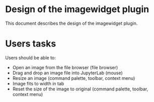 # Design of the imagewidget plugin

This document describes the design of the imagewidget plugin. 

# Users tasks

Users should be able to:

* Open an image from the file browser (file browser)
* Drag and drop an image file into JupyterLab (mouse)
* Resize an image (command palette, toolbar, context menu)
* Image fits to width in tab
* Reset the size of the image to original (command palette, toolbar, context menu)
